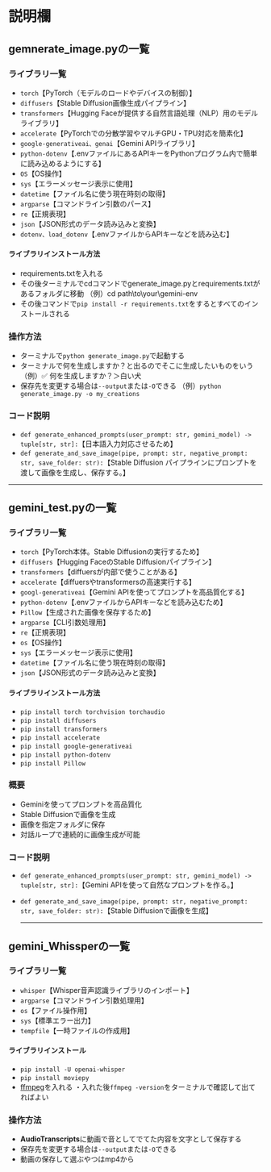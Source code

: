 # 説明欄

## gemnerate_image.pyの一覧

### ライブラリ一覧

- ```torch```【PyTorch（モデルのロードやデバイスの制御）】
- ```diffusers```【Stable Diffusion画像生成パイプライン】
- ```transformers```【Hugging Faceが提供する自然言語処理（NLP）用のモデルライブラリ】
- ```accelerate```【PyTorchでの分散学習やマルチGPU・TPU対応を簡素化】
- ```google-generativeai、genai```【Gemini APIライブラリ】
- ```python-dotenv```【.envファイルにあるAPIキーをPythonプログラム内で簡単に読み込めるようにする】
- ```OS```【OS操作】
- ```sys```【エラーメッセージ表示に使用】
- ```datetime```【ファイル名に使う現在時刻の取得】
- ```argparse```【コマンドライン引数のパース】
- ```re```【正規表現】
- ```json```【JSON形式のデータ読み込みと変換】
- ```dotenv、load_dotenv```【.envファイルからAPIキーなどを読み込む】

#### ライブラリインストール方法
- requirements.txtを入れる
- その後ターミナルでcdコマンドでgenerate_image.pyとrequirements.txtがあるフォルダに移動
  （例）cd path\to\your\gemini-env
- その後コマンドで```pip install -r requirements.txt```をするとすべてのインストールされる

### 操作方法

- ターミナルで```python generate_image.py```で起動する
- ターミナルで何を生成しますか？と出るのでそこに生成したいものをいう
（例）✅ 何を生成しますか？＞白い犬
- 保存先を変更する場合は```--output```または```-O```できる
  （例）```python generate_image.py -o my_creations```
  
### コード説明
- ```def generate_enhanced_prompts(user_prompt: str, gemini_model) -> tuple[str, str]:```【日本語入力対応させるため】
- ```def generate_and_save_image(pipe, prompt: str, negative_prompt: str, save_folder: str):```【Stable Diffusion パイプラインにプロンプトを渡して画像を生成し、保存する。】

------------------------------------------------------------------

## gemini_test.pyの一覧

### ライブラリ一覧
- ```torch```【PyTorch本体。Stable Diffusionの実行するため】
- ```diffusers```【Hugging FaceのStable Diffusionパイプライン】
- ```transformers```【diffuersが内部で使うことがある】
- ```accelerate```【diffuersやtransformersの高速実行する】
- ```googl-generativeai```【Gemini APIを使ってプロンプトを高品質化する】
- ```python-dotenv```【.envファイルからAPIキーなどを読み込むため】
- ```Pillow```【生成された画像を保存するため】
- ```argparse```【CLI引数処理用】
- ```re```【正規表現】
- ```os```【OS操作】
- ```sys```【エラーメッセージ表示に使用】
- ```datetime```【ファイル名に使う現在時刻の取得】
- ```json```【JSON形式のデータ読み込みと変換】

#### ライブラリインストール方法

- ```pip install torch torchvision torchaudio```
- ```pip install diffusers```
- ```pip install transformers```
- ```pip install accelerate```
- ```pip install google-generativeai```
- ```pip install python-dotenv ```
- ```pip install Pillow```

### 概要
- Geminiを使ってプロンプトを高品質化
- Stable Diffusionで画像を生成
- 画像を指定フォルダに保存
- 対話ループで連続的に画像生成が可能

### コード説明

- ```def generate_enhanced_prompts(user_prompt: str, gemini_model) -> tuple[str, str]:```【Gemini APIを使って自然なプロンプトを作る。】
- ```def generate_and_save_image(pipe, prompt: str, negative_prompt: str, save_folder: str):```【Stable Diffusionで画像を生成】

  -------------------------------------------------------------------------

## gemini_Whissperの一覧

### ライブラリ一覧
- ```whisper```【Whisper音声認識ライブラリのインポート】
- ```argparse```【コマンドライン引数処理用】
- ```os```【ファイル操作用】
- ```sys```【標準エラー出力】
- ```tempfile```【一時ファイルの作成用】

#### ライブラリインストール
- ```pip install -U openai-whisper```
- ```pip install moviepy```
- [ffmpeg](https://ffmpeg.org/download.html)を入れる
  ・入れた後```ffmpeg -version```をターミナルで確認して出てればよい

### 操作方法
- **AudioTranscripts**に動画で音としてでてた内容を文字として保存する
- 保存先を変更する場合は```--output```または```-O```できる
- 動画の保存して選ぶやつはmp4から


